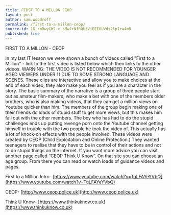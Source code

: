 ```yaml
---
title: FIRST TO A MILLON CEOP
layout: post
author: sam.woodroff
permalink: /first-to-a-millon-ceop/
source-id: 1G_rmDwyCWJ-c_sMwJrNfRQU3ViEEEOUVds2lpIrw4m8
published: true
---
```

FIRST TO A MILLON - CEOP

In my last IT lesson we were shown a bunch of videos called "First to a Million" - link to the first video is listed below which then links to the other videos. WARNING: THE VIDEO IS NOT RECOMMENDED FOR YOUNGER AGED VIEWERS UNDER 11 DUE TO SOME STRONG LANGUAGE AND SCENES. These clips are interactive and allow you to make choices at the end of each video, they also make you feel as if you are a character in the story. The basic summary of the narrative is a group of three people start out as amateur film-makers, who make a bet with one of the members older brothers, who is also making videos, that they can get a million views on Youtube quicker than him. The members of the group begin making one of their friends do loads of stupid stuff to get more views, but this makes him fall out with the other members. The boy who has had to do the stupid challenges ends up putting revenge porn onto the Youtube channel getting himself in trouble with the two people he took the video of. This actually has a lot of knock-on effects with the people involved. These videos were created by CEOP (Child Exploitation and Online Protection.) They wanted teenagers to realise that they have to be in control of their actions and not to do stupid things on the internet. If you want more advice you can visit another page called “CEOP Think U Know”. On that site you can choose an age group. From there you can read or watch loads of guidance videos and pages.

 

 First to a Million Intro- [https://www.youtube.com/watch?v=TqLFAYeYVbQ](https://www.youtube.com/watch?v=TqLFAYeYVbQ)

 CEOP- [http://www.ceop.police.uk](http://www.ceop.police.uk)

  

 Think U Know- [https://www.thinkuknow.co.uk](https://www.thinkuknow.co.uk)

